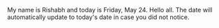 My name is Rishabh and today is Friday, May 24. Hello all. The date will automatically update to today's date in case you did not notice.
